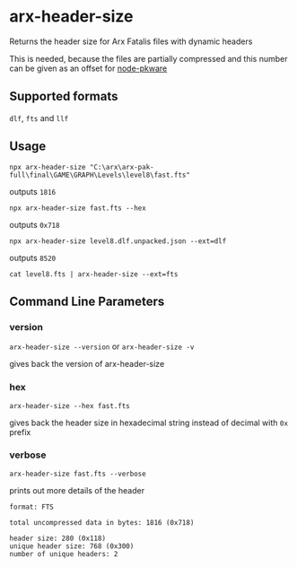 # arx-header-size

Returns the header size for Arx Fatalis files with dynamic headers

This is needed, because the files are partially compressed and this number can be given as an offset for [node-pkware](https://github.com/meszaros-lajos-gyorgy/node-pkware)

## Supported formats

`dlf`, `fts` and `llf`

## Usage

`npx arx-header-size "C:\arx\arx-pak-full\final\GAME\GRAPH\Levels\level8\fast.fts"`

outputs `1816`

`npx arx-header-size fast.fts --hex`

outputs `0x718`

`npx arx-header-size level8.dlf.unpacked.json --ext=dlf`

outputs `8520`

`cat level8.fts | arx-header-size --ext=fts`

## Command Line Parameters

### version

`arx-header-size --version` or `arx-header-size -v`

gives back the version of arx-header-size

### hex

`arx-header-size --hex fast.fts`

gives back the header size in hexadecimal string instead of decimal with `0x` prefix

### verbose

`arx-header-size fast.fts --verbose`

prints out more details of the header

```
format: FTS

total uncompressed data in bytes: 1816 (0x718)

header size: 280 (0x118)
unique header size: 768 (0x300)
number of unique headers: 2
```
